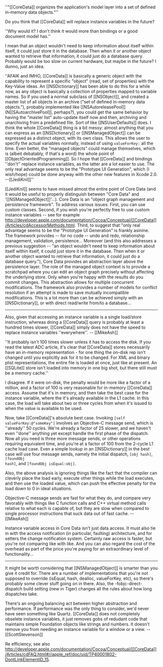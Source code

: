 

''"[[CoreData]] organizes the application's model layer into a set of defined in-memory data objects."''

Do you think that [[CoreData]] will replace instance variables in the future?

''Why would it? I don't think it would more than bindings or a good document model has.''

I mean that an object wouldn't need to keep information about itself within itself, it could just store it in the database. Then when it or another object wanted to retrieve that information, it could just do a database query. Probably would be too slow on current hardware, but maybe in the future? I dunno, just an idea.

''AFAIK and IMHO, [[CoreData]] is basically a generic object with the capability to represent a specific "object" (read, set of properties) with the Key-Value ideas. An [[NSDictionary]] has been able to do this for a while now, as any object is basically a collection of properties mapped to variable names. So if you used a normal subclass of [[NSObject]], and created a master list of all objects in an archive ("set of defined in-memory data objects."), probably implemented like [[NSAutoreleasePool]] (N<nowiki/>[[SAutoarchivePool]], perhaps?), you could get the same behavior by having the "master list" auto-update itself now and then, archiving and unarchiving from a predefined file. Sort of like [[NSUserDefaults]] does. I think the whole [[CoreData]] thing is a bit messy: almost anything that you can express as an [[NSDictionary]] or [[NSManagedObject]] can be expressed as a distinct object, with its own class. This allows the user to specify the actual variables normally, instead of using <code>valueForKey:</code> all the time. Even better, the "managed objects" could manage themselves, which is (albeit debatably, if that's a word) the whole point of [[ObjectOrientedProgramming]]. So I hope that [[CoreData]] and bindings ''don't'' replace instance variables, as the latter are a lot easier to use. The only real advantage seems to be the "Prototype UI Generation", which (I wish/hope) could be done anyway with the other new features in Xcode 2.0. --[[JediKnil]]''


[[JediKnil]] seems to have missed almost the entire point of Core Data (and it would be useful to properly distinguish between "Core Data" and '[[NSManagedObject]]'...).  Core Data is an "object graph management and persistence framework".  To address various issues:  First, you can use custom classes.  Second, if you wish you're perfectly free to use custom instance variables -- see for example http://developer.apple.com/documentation/Cocoa/Conceptual/[[CoreData]]/Articles/cdAccessorMethods.html.  Third, to suggest that "only real advantage seems to be the "Prototype UI Generation" is frankly asinine.  The framework provides -- for no code -- undo and redo, relationship management, validation, persistence...  Moreover (and this also addresses a previous suggestion -- "an object wouldn't need to keep information about itself within itself, it could just store it in the database. Then when it or another object wanted to retrieve that information, it could just do a database query."), Core Data provides an abstraction layer above the persistence layer.  The role of the managed object context is to provide a scratchpad where you can edit an object graph precisely without affecting the underlying store.  Only when you're happy with the results do you commit changes.  This abstraction allows for multiple concurrent modifications.  The framework also provides a number of models for conflict resolution if an attempt is made to save mutually incompatible modifications.  This is a lot more than can be achieved simply with an [[NSDictionary]], or with direct read/write from/to a database...

----

Also, given that accessing an instance variable is a single load/store instruction, whereas doing a [[CoreData]] query is probably at least a hundred times slower, [[CoreData]] simply does not have the speed to replace instance variables ''everywhere''. -- [[MikeAsh]]

''It probably isn't 100 times slower unless it has to access the disk.  If you read the latest ADC article, it's clear that [[CoreData]] stores necessarily have an in-memory representation - for one thing the on-disk rep isn't changed until you explicitly ask for it to be changed.  For XML and binary plist representations, the entire file is loaded at once, just like at present.  An [[SQLite]] store isn't loaded into memory in one big shot, but there still must be a memory cache.''

I disagree. If it were on-disk, the penalty would be more like a factor of a million, and a factor of 100 is very reasonable for in-memory [[CoreData]] access. Assume that it's in memory, and then take the best case for the instance variable, where the it's already available in the L1 cache. In this case, the load will take about two or three cycles from when it's issued to when the value is available to be used.

Now, take [[CoreData]]'s absolute best case. Invoking <code>[self valueForKey:@"someKey"]</code> involves an Objective-C message send, which is ''already'' 50 cycles. We're already a factor of 25 slower, and we haven't even ''done'' anything yet except handle the first phase of the dispatch. Now all you need is three more message sends, or other operations requiring equivalent time, and you're at a factor of 100 from the 2-cycle L1 cache load case. Even a simple lookup in an [[NSDictionary]] in the best case will use four message sends, namely the initial dispatch, <code>[obj hash]</code>, <code>[foundObj hash]</code>, and <code>[foundObj isEqual:obj]</code>.

Also, the above analysis is ignoring things like the fact that the compiler can cleverly place the load early, execute other things while the load executes, and then use the loaded value, which can push the effective penalty for the load down to 0 in ideal situations.

Objective-C message sends are fast for what they do, and compare very favorably with things like C function calls and C++ virtual method calls relative to what each is capable of, but they are slow when compared to single processor instructions that suck data out of fast cache. -- [[MikeAsh]]


Instance variable access in Core Data isn't just data access.  It must also tie in with the access notification (in particular, faulting) architecture, and for setters the change notification system.  Certainly raw access is faster, but you're not comparing like with like.  And you can also regard the cost of the overhead as part of the price you're paying for an extraordinary level of functionality...


----

It might be worth considering that [[NSManagedObject]] is smarter than you give it credit for. There are a number of implementations that you're not supposed to override (isEqual, hash, dealloc, valueForKey, etc), so there's probably some clever stuff going on in there. Also, the -fobjc-direct-dispatch build setting (new in Tiger) changes all the rules about how long dispatches take.

There's an ongoing balancing act between higher abstraction and performance. If performance was the only thing to consider, we'd never have seen something like Quartz. [[CoreData]] does not completely obselete instance variables, it just removes gobs of redudant code that maintains simple Foundation objects like strings and numbers. It doesn't remove you from needing an instance variable for a window or a view. -- [[ScottStevenson]]

Re efficiency, see also http://developer.apple.com/documentation/Cocoa/Conceptual/[[CoreData]]/Articles/cdFAQ.html#//apple_ref/doc/uid/TP40001802-DontLinkElementID_15.